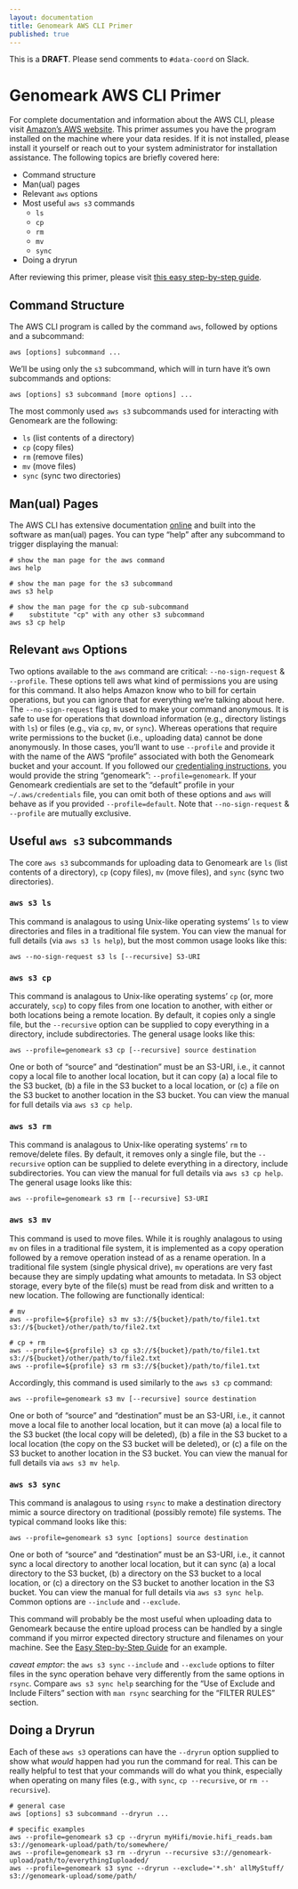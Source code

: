```yaml
---
layout: documentation
title: Genomeark AWS CLI Primer
published: true
---
```


This is a **DRAFT**. Please send comments to `#data-coord` on Slack.

# Genomeark AWS CLI Primer

For complete documentation and information about the AWS CLI, please visit
[Amazon&rsquo;s AWS website](https://aws.amazon.com/cli/). This primer assumes
you have the program installed on the machine where your data resides. If it is
not installed, please install it yourself or reach out to your system
administrator for installation assistance. The following topics are briefly
covered here:

- Command structure
- Man(ual) pages
- Relevant `aws` options
- Most useful `aws s3` commands
  - `ls`
  - `cp`
  - `rm`
  - `mv`
  - `sync`
- Doing a dryrun

After reviewing this primer, please visit
[this easy step-by-step guide](stepwise-guide.html).

## Command Structure

The AWS CLI program is called by the command `aws`, followed by options and a
subcommand:

```shell
aws [options] subcommand ...
```

We&rsquo;ll be using only the `s3` subcommand, which will in turn have
it&rsquo;s own subcommands and options:

```shell
aws [options] s3 subcommand [more options] ...
```

The most commonly used `aws s3` subcommands used for interacting with Genomeark
are the following:

- `ls`   (list contents of a directory)
- `cp`   (copy files)
- `rm`   (remove files)
- `mv`   (move files)
- `sync` (sync two directories)

## Man(ual) Pages

The AWS CLI has extensive documentation [online](https://aws.amazon.com/cli/)
and built into the software as man(ual) pages. You can type &ldquo;help&rdquo;
after any subcommand to trigger displaying the manual:

```shell
# show the man page for the aws command
aws help

# show the man page for the s3 subcommand
aws s3 help

# show the man page for the cp sub-subcommand
#    substitute "cp" with any other s3 subcommand
aws s3 cp help
```

## Relevant `aws` Options

Two options available to the `aws` command are critical: `--no-sign-request`
&amp; `--profile`. These options tell aws what kind of permissions you are using
for this command. It also helps Amazon know who to bill for certain operations,
but you can ignore that for everything we&rsquo;re talking about here.
The `--no-sign-request` flag is used to make your command anonymous. It is safe
to use for operations that download information (e.g., directory listings with
`ls`) or files (e.g., via `cp`, `mv`, or `sync`). Whereas operations that
require write permissions to the bucket (i.e., uploading data) cannot be done
anonymously. In those cases, you&rsquo;ll want to use `--profile` and provide it
with the name of the AWS &ldquo;profile&rdquo; associated with both the
Genomeark bucket and your account. If you followed our
[credentialing instructions](aws-credentials.html),
you would provide the string &ldquo;genomeark&rdquo;: `--profile=genomeark`. If
your Genomeark credientials are set to the &ldquo;default&rdquo; profile in
your `~/.aws/credentials` file, you can omit both of these options and `aws`
will behave as if you provided `--profile=default`. Note that
`--no-sign-request` &amp; `--profile` are mutually exclusive.

## Useful `aws s3` subcommands

The core `aws s3` subcommands for uploading data to Genomeark are `ls` (list
contents of a directory), `cp` (copy files), `mv` (move files), and `sync` (sync
two directories).

### `aws s3 ls`

This command is analagous to using Unix-like operating systems&rsquo; `ls` to
view directories and files in a traditional file system. You can view the
manual for full details (via `aws s3 ls help`), but the most common usage
looks like this:

```shell
aws --no-sign-request s3 ls [--recursive] S3-URI
```

### `aws s3 cp`

This command is analagous to Unix-like operating systems&rsquo; `cp` (or, more
accurately, `scp`) to copy files from one location to another, with either or
both locations being a remote location. By default, it copies only a single
file, but the `--recursive` option can be supplied to copy everything in a
directory, include subdirectories. The general usage looks like this:

```shell
aws --profile=genomeark s3 cp [--recursive] source destination
```

One or both of &ldquo;source&rdquo; and &ldquo;destination&rdquo; must be an
S3-URI, i.e., it cannot copy a local file to another local location, but it can
copy (a) a local file to the S3 bucket, (b) a file in the S3 bucket to a local
location, or (c) a file on the S3 bucket to another location in the S3 bucket.
You can view the manual for full details via `aws s3 cp help`.

### `aws s3 rm`

This command is analagous to Unix-like operating systems&rsquo; `rm` to
remove/delete files. By default, it removes only a single file, but the
`--recursive` option can be supplied to delete everything in a directory,
include subdirectories. You can view the manual for full details via
`aws s3 cp help`. The general usage looks like this:

```shell
aws --profile=genomeark s3 rm [--recursive] S3-URI
```

### `aws s3 mv`

This command is used to move files. While it is roughly analagous to using `mv`
on files in a traditional file system, it is implemented as a copy operation
followed by a remove operation instead of as a rename operation. In a
traditional file system (single physical drive), `mv` operations are very fast
because they are simply updating what amounts to metadata. In S3 object storage,
every byte of the file(s) must be read from disk and written to a new location.
The following are functionally identical:

```shell
# mv
aws --profile=${profile} s3 mv s3://${bucket}/path/to/file1.txt s3://${bucket}/other/path/to/file2.txt

# cp + rm
aws --profile=${profile} s3 cp s3://${bucket}/path/to/file1.txt s3://${bucket}/other/path/to/file2.txt
aws --profile=${profile} s3 rm s3://${bucket}/path/to/file1.txt
```

Accordingly, this command is used similarly to the `aws s3 cp` command:

```shell
aws --profile=genomeark s3 mv [--recursive] source destination
```

One or both of &ldquo;source&rdquo; and &ldquo;destination&rdquo; must be an
S3-URI, i.e., it cannot move a local file to another local location, but it can
move (a) a local file to the S3 bucket (the local copy will be deleted), (b) a
file in the S3 bucket to a local location (the copy on the S3 bucket will be
deleted), or (c) a file on the S3 bucket to another location in the S3 bucket.
You can view the manual for full details via `aws s3 mv help`.

### `aws s3 sync`

This command is analagous to using `rsync` to make a destination directory mimic
a source directory on traditional (possibly remote) file systems. The typical
command looks like this:

```shell
aws --profile=genomeark s3 sync [options] source destination
```

One or both of &ldquo;source&rdquo; and &ldquo;destination&rdquo; must be an
S3-URI, i.e., it cannot sync a local directory to another local location, but it
can sync (a) a local directory to the S3 bucket, (b) a directory on the S3
bucket to a local location, or (c) a directory on the S3 bucket to another
location in the S3 bucket. You can view the manual for full details via
`aws s3 sync help`. Common options are `--include` and `--exclude`. 

This command will probably be the most useful when uploading data to Genomeark
because the entire upload process can be handled by a single command if you
mirror expected directory structure and filenames on your machine. See the
[Easy Step-by-Step Guide](stepwise-guide.html)
for an example.

_caveat emptor_: the `aws s3 sync` `--include` and `--exclude` options to filter
files in the sync operation behave very differently from the same options in
`rsync`. Compare `aws s3 sync help` searching for the
&ldquo;Use of Exclude and Include Filters&rdquo; section with `man rsync`
searching for the &ldquo;FILTER RULES&rdquo; section.

## Doing a Dryrun

Each of these `aws s3` operations can have the `--dryrun` option supplied to
show what _would_ happen had you run the command for real. This can be really
helpful to test that your commands will do what you think, especially when
operating on many files (e.g., with `sync`, `cp --recursive`, or
`rm --recursive`).

```shell
# general case
aws [options] s3 subcommand --dryrun ...

# specific examples
aws --profile=genomeark s3 cp --dryrun myHifi/movie.hifi_reads.bam s3://genomeark-upload/path/to/somewhere/
aws --profile=genomeark s3 rm --dryrun --recursive s3://genomeark-upload/path/to/everythingIuploaded/
aws --profile=genomeark s3 sync --dryrun --exclude='*.sh' allMyStuff/ s3://genomeark-upload/some/path/
```

